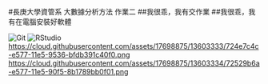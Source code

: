 #長庚大學資管系 大數據分析方法 作業二
##我很乖，我有交作業
##我很乖，我有在電腦安裝好軟體

![Git](https://raw.githubusercontent.com/eggheadtu/image/master/724e7c4c-e577-11e5-9536-bfdb391c40f0.png)
![RStudio](https://raw.githubusercontent.com/eggheadtu/image/master/RStudio.png)
https://cloud.githubusercontent.com/assets/17698875/13603333/724e7c4c-e577-11e5-9536-bfdb391c40f0.png
https://cloud.githubusercontent.com/assets/17698875/13603334/72529b6a-e577-11e5-90f5-8b1789bb0f01.png
